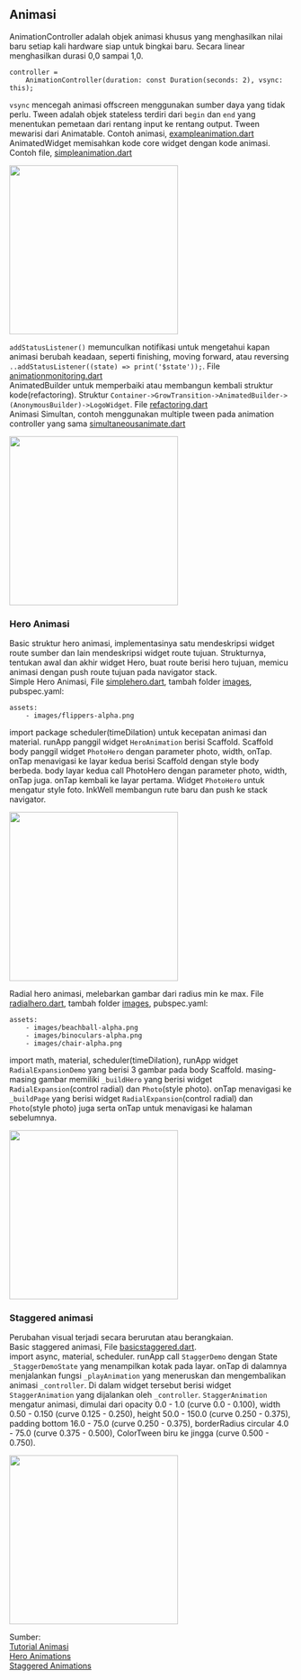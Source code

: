 ## Animasi
AnimationController adalah objek animasi khusus yang menghasilkan nilai baru 
setiap kali hardware siap untuk bingkai baru. Secara linear menghasilkan durasi 0,0 sampai 1,0. 
```
controller =
    AnimationController(duration: const Duration(seconds: 2), vsync: this);
```
`vsync` mencegah animasi offscreen menggunakan sumber daya yang tidak perlu. 
Tween adalah objek stateless terdiri dari `begin` dan `end` yang menentukan pemetaan dari rentang input ke rentang output. 
Tween mewarisi dari Animatable<T>. Contoh animasi, [exampleanimation.dart](https://github.com/Fourthten/praxis-academy/blob/master/novice/02-04/latihan/exampleanimation.dart)\
AnimatedWidget memisahkan kode core widget dengan kode animasi. 
Contoh file, [simpleanimation.dart](https://github.com/Fourthten/praxis-academy/blob/master/novice/02-04/latihan/simpleanimation.dart)

<img src="https://github.com/Fourthten/praxis-academy/blob/master/novice/02-04/latihan/record/simpleanimation.gif" width="300">

`addStatusListener()` memunculkan notifikasi untuk mengetahui kapan animasi berubah keadaan, seperti finishing, moving forward, atau reversing `..addStatusListener((state) => print('$state'));`. 
File [animationmonitoring.dart](https://github.com/Fourthten/praxis-academy/blob/master/novice/02-04/latihan/animationmonitoring.dart)\
AnimatedBuilder untuk memperbaiki atau membangun kembali struktur kode(refactoring). Struktur `Container->GrowTransition->AnimatedBuilder->(AnonymousBuilder)->LogoWidget`. File [refactoring.dart](https://github.com/Fourthten/praxis-academy/blob/master/novice/02-04/latihan/refactoring.dart)\
Animasi Simultan, contoh menggunakan multiple tween pada animation controller yang sama [simultaneousanimate.dart](https://github.com/Fourthten/praxis-academy/blob/master/novice/02-04/latihan/simultaneousanimate.dart)

<img src="https://github.com/Fourthten/praxis-academy/blob/master/novice/02-04/latihan/record/simultananimate.gif" width="300">

### Hero Animasi
Basic struktur hero animasi, implementasinya satu mendeskripsi widget route sumber dan lain mendeskripsi widget route tujuan. 
Strukturnya, tentukan awal dan akhir widget Hero, buat route berisi hero tujuan, memicu animasi dengan push route tujuan pada navigator stack.\
Simple Hero Animasi, File [simplehero.dart](https://github.com/Fourthten/praxis-academy/blob/master/novice/02-04/latihan/simplehero.dart), 
tambah folder [images](https://github.com/Fourthten/praxis-academy/tree/master/novice/02-04/latihan/imagesstandar), pubspec.yaml:
```
assets:
    - images/flippers-alpha.png
```
import package scheduler(timeDilation) untuk kecepatan animasi dan material. runApp panggil widget `HeroAnimation` berisi Scaffold. 
Scaffold body panggil widget `PhotoHero` dengan parameter photo, width, onTap. onTap menavigasi ke layar kedua berisi Scaffold dengan style body berbeda. 
body layar kedua call PhotoHero dengan parameter photo, width, onTap juga. onTap kembali ke layar pertama. Widget `PhotoHero` untuk mengatur style foto. 
InkWell membangun rute baru dan push ke stack navigator.

<img src="https://github.com/Fourthten/praxis-academy/blob/master/novice/02-04/latihan/record/standarhero.gif" width="300">

Radial hero animasi, melebarkan gambar dari radius min ke max. File [radialhero.dart](https://github.com/Fourthten/praxis-academy/blob/master/novice/02-04/latihan/radialhero.dart), 
tambah folder [images](https://github.com/Fourthten/praxis-academy/tree/master/novice/02-04/latihan/imagesradial), pubspec.yaml:
```
assets:
    - images/beachball-alpha.png
    - images/binoculars-alpha.png
    - images/chair-alpha.png
```
import math, material, scheduler(timeDilation), runApp widget `RadialExpansionDemo` yang berisi 3 gambar pada body Scaffold. masing-masing gambar memiliki `_buildHero` yang berisi widget `RadialExpansion`(control radial) dan `Photo`(style photo). 
onTap menavigasi ke `_buildPage` yang berisi widget `RadialExpansion`(control radial) dan `Photo`(style photo) juga serta onTap untuk menavigasi ke halaman sebelumnya.

<img src="https://github.com/Fourthten/praxis-academy/blob/master/novice/02-04/latihan/record/radialhero.gif" width="300">

### Staggered animasi
Perubahan visual terjadi secara berurutan atau berangkaian.\
Basic staggered animasi, File [basicstaggered.dart](https://github.com/Fourthten/praxis-academy/blob/master/novice/02-04/latihan/basicstaggered.dart).\
import async, material, scheduler. runApp call `StaggerDemo` dengan State `_StaggerDemoState` yang menampilkan kotak pada layar. 
onTap di dalamnya menjalankan fungsi `_playAnimation` yang meneruskan dan mengembalikan animasi `_controller`. 
Di dalam widget tersebut berisi widget `StaggerAnimation` yang dijalankan oleh `_controller`. 
`StaggerAnimation` mengatur animasi, dimulai dari opacity 0.0 - 1.0 (curve 0.0 - 0.100), width 0.50 - 0.150 (curve 0.125 - 0.250), 
height 50.0 - 150.0 (curve 0.250 - 0.375), padding bottom 16.0 - 75.0 (curve 0.250 - 0.375), borderRadius circular 4.0 - 75.0 (curve 0.375 - 0.500), 
ColorTween biru ke jingga (curve 0.500 - 0.750).

<img src="https://github.com/Fourthten/praxis-academy/blob/master/novice/02-04/latihan/record/staggered.gif" width="300">

Sumber:\
[Tutorial Animasi](https://flutter.dev/docs/development/ui/animations/tutorial)\
[Hero Animations](https://flutter.dev/docs/development/ui/animations/hero-animations)\
[Staggered Animations](https://flutter.dev/docs/development/ui/animations/staggered-animations)
